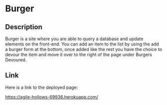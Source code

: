 # Burger
## Description

Burger is a site where you are able to query a database and update elements on the front-end. You can add an item to the list by using the add a burger form at the bottom, once added like the rest you have the choice to devour the item and move it over to the right of the page under Burgers Devoured. 

## Link

Here is a link to the deployed page:

https://agile-hollows-69936.herokuapp.com/